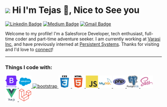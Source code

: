 # <img src="https://camo.githubusercontent.com/ee9d678a838fdc800a7b1449bae75552c13bfa5afeb275eb6b315e02499c8ba0/68747470733a2f2f656d6f6a69732e736c61636b6d6f6a69732e636f6d2f656d6f6a69732f696d616765732f313533313834393433302f343234362f626c6f622d73756e676c61737365732e6769663f31353331383439343330" width="30" > Hi I'm Tejas 👋, Nice to See you

[![Linkedin Badge](https://img.shields.io/badge/-tejas-blue?style=flat&logo=Linkedin&logoColor=white&link=https://www.linkedin.com/in/tejas-gaikwad-tbg/)](https://www.linkedin.com/in/tejas-gaikwad-tbg/)
[![Medium Badge](https://img.shields.io/badge/-@tejastg007-000000?style=flat&labelColor=000000&logo=Medium&link=https://medium.com/@tejastg007)](https://medium.com/@tejastg007)
[![Gmail Badge](https://img.shields.io/badge/-tejastg007-c14438?style=flat&logo=Gmail&logoColor=white&link=mailto:tejastg007@gmail.com)](mailto:tejastg007@gmail.com)

Welcome to my profile! I'm a Salesforce Developer, tech enthusiast, full-time coder and part-time adventure seeker. I am currently working at [Varasi Inc](https://varasi.com/), and have previously interned at [Persistent Systems](https://www.persistent.com/). Thanks for visiting and I'd love to [connect](https://www.linkedin.com/in/tejas-gaikwad-tbg/)!

<hr style="height:2px;background-color:gray" />

<h3 align="left">Things I code with:</h3>
<p align="left"> <a href="https://getbootstrap.com" target="_blank" rel="noreferrer"> <img src="https://raw.githubusercontent.com/devicons/devicon/master/icons/bootstrap/bootstrap-plain-wordmark.svg" alt="bootstrap" width="40" height="40"/> </a> <a href="https://developer.salesforce.com/" target="_blank" rel="noreferrer"> <img src="https://raw.githubusercontent.com/devicons/devicon/master/icons/salesforce/salesforce-plain.svg" alt="bootstrap" width="40" height="40"/> </a> <a href="https://developer.salesforce.com/blogs/2018/12/introducing-lightning-web-components" target="_blank" rel="noreferrer"> <img src="https://a.sfdcstatic.com/developer-website/images/favicon.ico" alt="bootstrap" width="40" height="40"/> </a> <a href="https://www.w3schools.com/css/" target="_blank" rel="noreferrer"> <img src="https://raw.githubusercontent.com/devicons/devicon/master/icons/css3/css3-original-wordmark.svg" alt="css3" width="40" height="40"/> </a> <a href="https://www.w3.org/html/" target="_blank" rel="noreferrer"> <img src="https://raw.githubusercontent.com/devicons/devicon/master/icons/html5/html5-original-wordmark.svg" alt="html5" width="40" height="40"/> </a> <a href="https://developer.mozilla.org/en-US/docs/Web/JavaScript" target="_blank" rel="noreferrer"> <img src="https://raw.githubusercontent.com/devicons/devicon/master/icons/javascript/javascript-original.svg" alt="javascript" width="40" height="40"/> </a> <a href="https://www.mysql.com/" target="_blank" rel="noreferrer"> <img src="https://raw.githubusercontent.com/devicons/devicon/master/icons/mysql/mysql-original-wordmark.svg" alt="mysql" width="40" height="40"/> </a> <a href="https://www.php.net" target="_blank" rel="noreferrer"> <img src="https://raw.githubusercontent.com/devicons/devicon/master/icons/php/php-original.svg" alt="php" width="40" height="40"/> </a> <a href="https://www.postgresql.org" target="_blank" rel="noreferrer"> <img src="https://raw.githubusercontent.com/devicons/devicon/master/icons/postgresql/postgresql-original-wordmark.svg" alt="postgresql" width="40" height="40"/> </a> <a href="https://sass-lang.com" target="_blank" rel="noreferrer"> <img src="https://raw.githubusercontent.com/devicons/devicon/master/icons/sass/sass-original.svg" alt="sass" width="40" height="40"/> </a> <a href="https://vuejs.org/" target="_blank" rel="noreferrer"> <img src="https://raw.githubusercontent.com/devicons/devicon/master/icons/vuejs/vuejs-original-wordmark.svg" alt="vuejs" width="40" height="40"/> </a> <a href="https://laravel.com/" target="_blank" rel="noreferrer"> <img src="https://raw.githubusercontent.com/devicons/devicon/6910f0503efdd315c8f9b858234310c06e04d9c0/icons/laravel/laravel-original.svg" alt="vuejs" width="40" height="40"/> </a>  </p>
